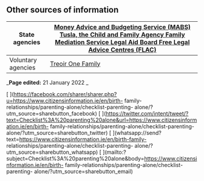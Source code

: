 ##  Other sources of information

State agencies  |  [ Money Advice and Budgeting Service (MABS) ](http://www.mabs.ie/) [ Tusla, the Child and Family Agency ](../../../../en/birth-family-relationships/services-and-supports-for-children/tusla-the-child-and-family-agency/) [ Family Mediation Service ](https://www.legalaidboard.ie/en/contact-us/find-a-mediation-office/) [ Legal Aid Board ](../../../../en/justice/legal-aid-and-advice/legal-aid-board/) [ Free Legal Advice Centres (FLAC) ](../../../../en/justice/legal-aid-and-advice/free-legal-advice-centre/)  
---|---  
Voluntary agencies  |  [ Treoir ](http://www.treoir.ie/) [ One Family ](http://onefamily.ie/)  
  
_**Page edited:** 21 January 2022 _

[
](https://facebook.com/sharer/sharer.php?u=https://www.citizensinformation.ie/en/birth-
family-relationships/parenting-alone/checklist-parenting-
alone/?utm_source=sharebutton_facebook) [
](https://twitter.com/intent/tweet/?text=Checklist%3A%20parenting%20alone&url=https://www.citizensinformation.ie/en/birth-
family-relationships/parenting-alone/checklist-parenting-
alone/?utm_source=sharebutton_twitter) [
](whatsapp://send?text=https://www.citizensinformation.ie/en/birth-family-
relationships/parenting-alone/checklist-parenting-
alone/?utm_source=sharebutton_whatsapp) [
](mailto:?subject=Checklist%3A%20parenting%20alone&body=https://www.citizensinformation.ie/en/birth-
family-relationships/parenting-alone/checklist-parenting-
alone/?utm_source=sharebutton_email) [ ](javascript:void\(0\))
